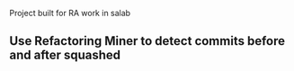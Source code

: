 Project built for RA work in salab
## Use Refactoring Miner to detect commits before and after squashed
